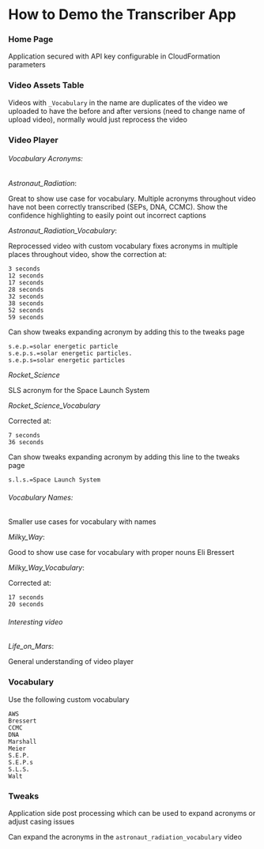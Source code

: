 # How to Demo the Transcriber App

### Home Page

Application secured with API key configurable in CloudFormation parameters

### Video Assets Table

Videos with `_Vocabulary` in the name are duplicates of the video we uploaded to have the before and after versions (need to change name of upload video), normally would just reprocess the video

### Video Player

###### Vocabulary Acronyms:

*Astronaut_Radiation*:

Great to show use case for vocabulary. Multiple acronyms throughout video have not been correctly transcribed (SEPs, DNA, CCMC). Show the confidence highlighting to easily point out incorrect captions

*Astronaut_Radiation_Vocabulary*:

Reprocessed video with custom vocabulary fixes acronyms in multiple places throughout video, show the correction at:

    3 seconds
    12 seconds
    17 seconds
    28 seconds
    32 seconds
    38 seconds
    52 seconds
    59 seconds

Can show tweaks expanding acronym by adding this to the tweaks page

    s.e.p.=solar energetic particle
    s.e.p.s.=solar energetic particles.
    s.e.p.s=solar energetic particles

*Rocket_Science*

SLS acronym for the Space Launch System

*Rocket_Science_Vocabulary*

Corrected at:
    
    7 seconds
    36 seconds

Can show tweaks expanding acronym by adding this line to the tweaks page

    s.l.s.=Space Launch System

###### Vocabulary Names:

Smaller use cases for vocabulary with names

*Milky_Way*:

Good to show use case for vocabulary with proper nouns Eli Bressert

*Milky_Way_Vocabulary*:

Corrected at:

    17 seconds
    20 seconds

###### Interesting video

*Life_on_Mars*:

General understanding of video player

### Vocabulary

Use the following custom vocabulary

    AWS
    Bressert
    CCMC
    DNA
    Marshall
    Meier
    S.E.P.
    S.E.P.s
    S.L.S.
    Walt

### Tweaks

Application side post processing which can be used to expand acronyms or adjust casing issues

Can expand the acronyms in the `astronaut_radiation_vocabulary` video